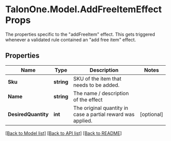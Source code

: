 # TalonOne.Model.AddFreeItemEffectProps
The properties specific to the \"addFreeItem\" effect. This gets triggered whenever a validated rule contained an \"add free item\" effect.
## Properties

Name | Type | Description | Notes
------------ | ------------- | ------------- | -------------
**Sku** | **string** | SKU of the item that needs to be added. | 
**Name** | **string** | The name / description of the effect | 
**DesiredQuantity** | **int** | The original quantity in case a partial reward was applied. | [optional] 

[[Back to Model list]](../README.md#documentation-for-models) [[Back to API list]](../README.md#documentation-for-api-endpoints) [[Back to README]](../README.md)

